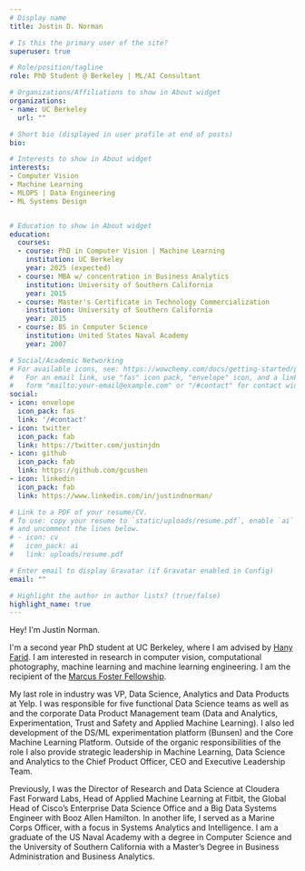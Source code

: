 ```yaml
---
# Display name
title: Justin D. Norman

# Is this the primary user of the site?
superuser: true

# Role/position/tagline
role: PhD Student @ Berkeley | ML/AI Consultant 

# Organizations/Affiliations to show in About widget
organizations:
- name: UC Berkeley
  url: ""

# Short bio (displayed in user profile at end of posts)
bio: 

# Interests to show in About widget
interests:
- Computer Vision
- Machine Learning
- MLOPS | Data Engineering
- ML Systems Design


# Education to show in About widget
education:
  courses:
  - course: PhD in Computer Vision | Machine Learning
    institution: UC Berkeley
    year: 2025 (expected)
  - course: MBA w/ concentration in Business Analytics
    institution: University of Southern California 
    year: 2015
  - course: Master's Certificate in Technology Commercialization
    institution: University of Southern California 
    year: 2015
  - course: BS in Computer Science
    institution: United States Naval Academy
    year: 2007

# Social/Academic Networking
# For available icons, see: https://wowchemy.com/docs/getting-started/page-builder/#icons
#   For an email link, use "fas" icon pack, "envelope" icon, and a link in the
#   form "mailto:your-email@example.com" or "/#contact" for contact widget.
social:
- icon: envelope
  icon_pack: fas
  link: '/#contact'
- icon: twitter
  icon_pack: fab
  link: https://twitter.com/justinjdn
- icon: github
  icon_pack: fab
  link: https://github.com/gcushen
- icon: linkedin
  icon_pack: fab
  link: https://www.linkedin.com/in/justindnorman/

# Link to a PDF of your resume/CV.
# To use: copy your resume to `static/uploads/resume.pdf`, enable `ai` icons in `params.toml`, 
# and uncomment the lines below.
# - icon: cv
#   icon_pack: ai
#   link: uploads/resume.pdf

# Enter email to display Gravatar (if Gravatar enabled in Config)
email: ""

# Highlight the author in author lists? (true/false)
highlight_name: true
---
```


Hey! I'm Justin Norman.

I'm a second year PhD student at UC Berkeley, where I am advised by [Hany Farid](https://farid.berkeley.edu/). I am interested in research in computer vision, computational photography, machine learning and machine learning engineering. I am the recipient of the [Marcus Foster Fellowship](https://www.marcusfoster.org/marcus-foster-fellowship).

My last role in industry was VP, Data Science, Analytics and Data Products at Yelp. I was responsible for five functional Data Science teams as well as and the corporate Data Product Management team (Data and Analytics, Experimentation, Trust and Safety and Applied Machine Learning). I also led development of the DS/ML experimentation platform (Bunsen) and the Core Machine Learning Platform. Outside of the organic responsibilities of the role I also provide strategic leadership in Machine Learning, Data Science and Analytics to the Chief Product Officer, CEO and Executive Leadership Team.

Previously, I was the Director of Research and Data Science at Cloudera Fast Forward Labs, Head of Applied Machine Learning at Fitbit, the Global Head of Cisco’s Enterprise Data Science Office and a Big Data Systems Engineer with Booz Allen Hamilton.  In another life, I served as a Marine Corps Officer, with a focus in Systems Analytics and Intelligence. I am a graduate of the US Naval Academy with a degree in Computer Science and the University of Southern California with a Master’s Degree in Business Administration and Business Analytics.


